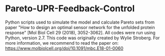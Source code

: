 # Pareto-UPR-Feedback-Control
Python scripts used to simulate the model and calculate Pareto sets from paper "How to design an optimal sensor network for the unfolded protein response" [Mol Biol Cell 29 (2018), 3052-3062]. All codes were run using Python, version 2.7.
This code was originally created by Wylie Stroberg.  For more information, we recommend to read the paper on: https://www.molbiolcell.org/doi/10.1091/mbc.E18-01-0060
